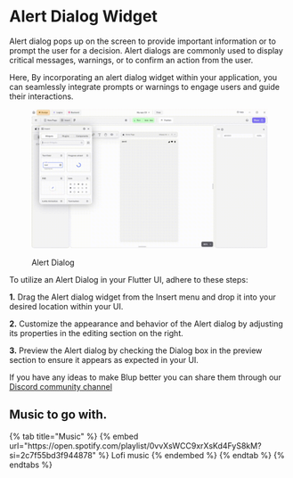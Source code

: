 # Alert Dialog Widget

Alert dialog pops up on the screen to provide important information or to prompt the user for a decision. Alert dialogs are commonly used to display critical messages, warnings, or to confirm an action from the user.

Here, By incorporating an alert dialog widget within your application, you can seamlessly integrate prompts or warnings to engage users and guide their interactions.

<figure><img src="../../../.gitbook/assets/alert-dialog.gif" alt="Alert Dialog"><figcaption><p>Alert Dialog</p></figcaption></figure>
To utilize an Alert Dialog in your Flutter UI, adhere to these steps:

**1.** Drag the Alert dialog widget from the Insert menu and drop it into your desired location within your UI.

**2.** Customize the appearance and behavior of the Alert dialog by adjusting its properties in the editing section on the right.

**3.** Preview the Alert dialog by checking the Dialog box in the preview section to ensure it appears as expected in your UI.

If you have any ideas to make Blup better you can share them through our [Discord community channel ](https://discord.com/channels/940632966093234176/965313562425823303)

## Music to go with.
 
<div class="container">
  {% tab title="Music" %}
  {% embed url="https://open.spotify.com/playlist/0vvXsWCC9xrXsKd4FyS8kM?si=2c7f55bd3f944878" %}
  Lofi music
  {% endembed %}
  {% endtab %}
  {% endtabs %}
</div>